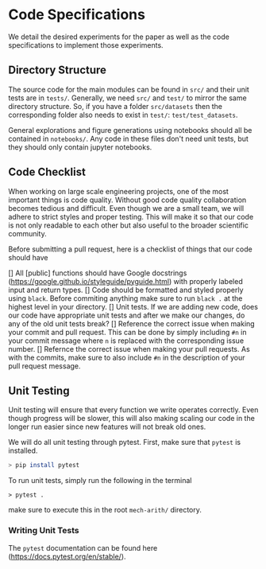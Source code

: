 # Code Specifications
We detail the desired experiments for the paper as well as the code specifications to implement those experiments.

## Directory Structure
The source code for the main modules can be found in `src/` and their unit tests
are in `tests/`. Generally, we need `src/` and `test/` to mirror the same 
directory structure. So, if you have a folder `src/datasets` then the corresponding
folder also needs to exist in `test/`: `test/test_datasets`.

General explorations and figure generations using notebooks should all be contained
in `notebooks/`. Any code in these files don't need unit tests, but they should
only contain jupyter notebooks.

## Code Checklist
When working on large scale engineering projects, one of the most important things
is code quality. Without good code quality collaboration becomes tedious and
difficult. Even though we are a small team, we will adhere to strict styles and
proper testing. This will make it so that our code is not only readable to each other
but also useful to the broader scientific community. 

Before submitting a pull request, here is a checklist of things that our code
should have

[] All [public] functions should have Google docstrings 
(https://google.github.io/styleguide/pyguide.html) with properly labeled input
and return types. 
[] Code should be formatted and styled properly using `black`. Before commiting
anything make sure to run `black .` at the highest level in your directory. 
[] Unit tests. If we are adding new code, does our code have appropriate unit tests
and after we make our changes, do any of the old unit tests break?
[] Reference the correct issue when making your commit and pull request. This can be
done by simply including `#n` in your commit message where `n` is replaced with the
corresponding issue number. 
[] Refernce the correct issue when making your pull requests. As with the commits, make
sure to also include `#n` in the description of your pull request message.

## Unit Testing
Unit testing will ensure that every function we write operates correctly. Even though
progress will be slower, this will also making scaling our code in the longer run
easier since new features will not break old ones. 

We will do all unit testing through pytest. First, make sure that `pytest` is installed.
```bash
> pip install pytest
```

To run unit tests, simply run the following in the terminal
```
> pytest .
```
make sure to execute this in the root `mech-arith/` directory. 

### Writing Unit Tests
The `pytest` documentation can be found here (https://docs.pytest.org/en/stable/).
